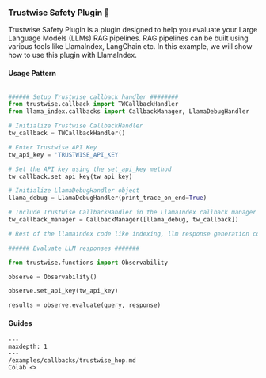 ### Trustwise Safety Plugin 🦉

Trustwise Safety Plugin is a plugin designed to help you evaluate your Large Language Models (LLMs) RAG pipelines. RAG pipelines can be built using various tools like LlamaIndex, LangChain etc. In this example, we will show how to use this plugin with LlamaIndex.

#### Usage Pattern

```python

###### Setup Trustwise callback handler ########
from trustwise.callback import TWCallbackHandler
from llama_index.callbacks import CallbackManager, LlamaDebugHandler

# Initialize Trustwise CallbackHandler
tw_callback = TWCallbackHandler()

# Enter Trustwise API Key
tw_api_key = 'TRUSTWISE_API_KEY'

# Set the API key using the set_api_key method
tw_callback.set_api_key(tw_api_key)

# Initialize LlamaDebugHandler object
llama_debug = LlamaDebugHandler(print_trace_on_end=True)

# Include Trustwise CallbackHandler in the LlamaIndex callback manager
tw_callback_manager = CallbackManager([llama_debug, tw_callback])

# Rest of the llamaindex code like indexing, llm response generation comes here

###### Evaluate LLM responses #######

from trustwise.functions import Observability

observe = Observability()

observe.set_api_key(tw_api_key)

results = observe.evaluate(query, response)

```

#### Guides

```{toctree}
---
maxdepth: 1
---
/examples/callbacks/trustwise_hop.md
Colab <>
```